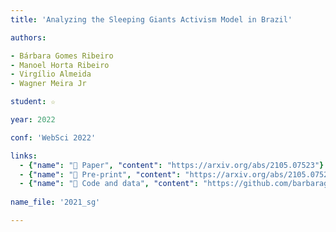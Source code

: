 ```yaml
---
title: 'Analyzing the Sleeping Giants Activism Model in Brazil'

authors:

- Bárbara Gomes Ribeiro
- Manoel Horta Ribeiro
- Virgílio Almeida
- Wagner Meira Jr

student: ☆

year: 2022

conf: 'WebSci 2022'

links:
  - {"name": "📜 Paper", "content": "https://arxiv.org/abs/2105.07523"}
  - {"name": "📄 Pre-print", "content": "https://arxiv.org/abs/2105.07523"}
  - {"name": "🔗️ Code and data", "content": "https://github.com/barbaragribeiro/sleeping-giants"}
  
name_file: '2021_sg'

---
```

